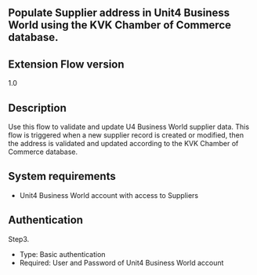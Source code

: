 ## Populate Supplier address in Unit4 Business World using the KVK Chamber of Commerce database.

## Extension Flow version
1.0

## Description

Use this flow to validate and update U4 Business World supplier data. This flow is triggered when a new supplier record is created or modified, then the address is validated and updated according to the KVK Chamber of Commerce database. 

## System requirements
- Unit4 Business World account with access to Suppliers

## Authentication

Step3. 
-	Type: Basic authentication
-	Required: User and Password of Unit4 Business World account



